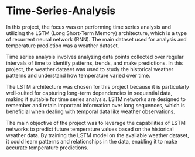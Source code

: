 # Time-Series-Analysis
In this project, the focus was on performing time series analysis and utilizing the LSTM (Long Short-Term Memory) architecture, which is a type of recurrent neural network (RNN). The main dataset used for analysis and temperature prediction was a weather dataset.

Time series analysis involves analyzing data points collected over regular intervals of time to identify patterns, trends, and make predictions. In this project, the weather dataset was used to study the historical weather patterns and understand how temperature varied over time.

The LSTM architecture was chosen for this project because it is particularly well-suited for capturing long-term dependencies in sequential data, making it suitable for time series analysis. LSTM networks are designed to remember and retain important information over long sequences, which is beneficial when dealing with temporal data like weather observations.

The main objective of the project was to leverage the capabilities of LSTM networks to predict future temperature values based on the historical weather data. By training the LSTM model on the available weather dataset, it could learn patterns and relationships in the data, enabling it to make accurate temperature predictions.
